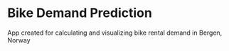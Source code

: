 # Bike Demand Prediction
App created for calculating and visualizing bike rental demand in Bergen, Norway